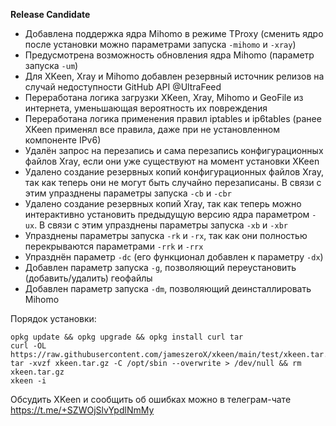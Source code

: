 **Release Candidate**

- Добавлена поддержка ядра Mihomo в режиме TProxy (сменить ядро после установки можно параметрами запуска `-mihomo` и `-xray`)
- Предусмотрена возможность обновления ядра Mihomo (параметр запуска `-um`)
- Для XKeen, Xray и Mihomo добавлен резервный источник релизов на случай недоступности GitHub API @UltraFeed
- Переработана логика загрузки XKeen, Xray, Mihomo и GeoFile из интернета, уменьшающая вероятность их повреждения
- Переработана логика применения правил iptables и ip6tables (ранее XKeen применял все правила, даже при не установленном компоненте IPv6)
- Удалён запрос на перезапись и сама перезапись конфигурационных файлов Xray, если они уже существуют на момент установки XKeen
- Удалено создание резервных копий конфигурационных файлов Xray, так как теперь они не могут быть случайно перезаписаны. В связи с этим упразднены параметры запуска `-cb` и `-cbr`
- Удалено создание резервных копий Xray, так как теперь можно интерактивно установить предыдущую версию ядра параметром `-ux`. В связи с этим упразднены параметры запуска `-xb` и `-xbr`
- Упразднены параметры запуска `-rk` и `-rx`, так как они полностью перекрываются параметрами `-rrk` и `-rrx`
- Упразднён параметр `-dc` (его функционал добавлен к параметру `-dx`)
- Добавлен параметр запуска `-g`, позволяющий переустановить (добавить/удалить) геофайлы
- Добавлен параметр запуска `-dm`, позволяющий деинсталлировать Mihomo

Порядок установки:
```
opkg update && opkg upgrade && opkg install curl tar
curl -OL https://raw.githubusercontent.com/jameszeroX/xkeen/main/test/xkeen.tar.gz
tar -xvzf xkeen.tar.gz -C /opt/sbin --overwrite > /dev/null && rm xkeen.tar.gz
xkeen -i
```

Обсудить XKeen и сообщить об ошибках можно в телеграм-чате https://t.me/+SZWOjSlvYpdlNmMy
